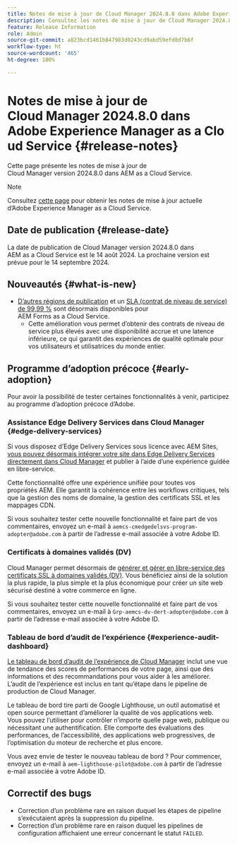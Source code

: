 ```yaml
---
title: Notes de mise à jour de Cloud Manager 2024.8.0 dans Adobe Experience Manager as a Cloud Service
description: Consultez les notes de mise à jour de Cloud Manager 2024.8.0 dans AEM as a Cloud Service.
feature: Release Information
role: Admin
source-git-commit: a823bcd1461b847983d0243cd9abd59efd8d7b6f
workflow-type: ht
source-wordcount: '465'
ht-degree: 100%

---
```



# Notes de mise à jour de Cloud Manager 2024.8.0 dans Adobe Experience Manager as a Cloud Service {#release-notes}

Cette page présente les notes de mise à jour de Cloud Manager version 2024.8.0 dans AEM as a Cloud Service.

>[!NOTE]
>
>Consultez [cette page](/help/release-notes/release-notes-cloud/release-notes-current.md) pour obtenir les notes de mise à jour actuelle d’Adobe Experience Manager as a Cloud Service.

## Date de publication {#release-date}

La date de publication de Cloud Manager version 2024.8.0 dans AEM as a Cloud Service est le 14 août 2024. La prochaine version est prévue pour le 14 septembre 2024.

## Nouveautés {#what-is-new}

* [D’autres régions de publication](/help/operations/additional-publish-regions.md) et un [SLA (contrat de niveau de service) de 99,99 %](/help/implementing/cloud-manager/getting-access-to-aem-in-cloud/creating-production-programs.md#sla) sont désormais disponibles pour AEM Forms as a Cloud Service.
   * Cette amélioration vous permet d’obtenir des contrats de niveau de service plus élevés avec une disponibilité accrue et une latence inférieure, ce qui garantit des expériences de qualité optimale pour vos utilisateurs et utilisatrices du monde entier.

## Programme d’adoption précoce {#early-adoption}

Pour avoir la possibilité de tester certaines fonctionnalités à venir, participez au programme d’adoption précoce d’Adobe.

### Assistance Edge Delivery Services dans Cloud Manager {#edge-delivery-services}

Si vous disposez d’Edge Delivery Services sous licence avec AEM Sites, [vous pouvez désormais intégrer votre site dans Edge Delivery Services directement dans Cloud Manager](/help/implementing/cloud-manager/edge-delivery-services.md) et publier à l’aide d’une expérience guidée en libre-service.

Cette fonctionnalité offre une expérience unifiée pour toutes vos propriétés AEM. Elle garantit la cohérence entre les workflows critiques, tels que la gestion des noms de domaine, la gestion des certificats SSL et les mappages CDN.

Si vous souhaitez tester cette nouvelle fonctionnalité et faire part de vos commentaires, envoyez un e-mail à `aemcs-cmedgedelsvs-program-adopter@adobe.com` à partir de l’adresse e-mail associée à votre Adobe ID.

### Certificats à domaines validés (DV)

Cloud Manager permet désormais de [générer et gérer en libre-service des certificats SSL à domaines validés (DV)](/help/implementing/cloud-manager/managing-ssl-certifications/domain-validated-certificates.md). Vous bénéficiez ainsi de la solution la plus rapide, la plus simple et la plus économique pour créer un site web sécurisé destiné à votre commerce en ligne.

Si vous souhaitez tester cette nouvelle fonctionnalité et faire part de vos commentaires, envoyez un e-mail à `Grp-aemcs-dv-dert-adopter@adobe.com` à partir de l’adresse e-mail associée à votre Adobe ID.

### Tableau de bord d’audit de l’expérience {#experience-audit-dashboard}

[Le tableau de bord d’audit de l’expérience de Cloud Manager](/help/implementing/cloud-manager/experience-audit-dashboard.md) inclut une vue de tendance des scores de performances de votre page, ainsi que des informations et des recommandations pour vous aider à les améliorer. L’audit de l’expérience est inclus en tant qu’étape dans le pipeline de production de Cloud Manager.

Le tableau de bord tire parti de Google Lighthouse, un outil automatisé et open source permettant d’améliorer la qualité de vos applications web. Vous pouvez l’utiliser pour contrôler n’importe quelle page web, publique ou nécessitant une authentification. Elle comporte des évaluations des performances, de l’accessibilité, des applications web progressives, de l’optimisation du moteur de recherche et plus encore.

Vous avez envie de tester le nouveau tableau de bord ? Pour commencer, envoyez un e-mail à `aem-lighthouse-pilot@adobe.com` à partir de l’adresse e-mail associée à votre Adobe ID.

## Correctif des bugs

* Correction d’un problème rare en raison duquel les étapes de pipeline s’exécutaient après la suppression du pipeline.
* Correction d’un problème rare en raison duquel les pipelines de configuration affichaient une erreur concernant le statut `FAILED`.

